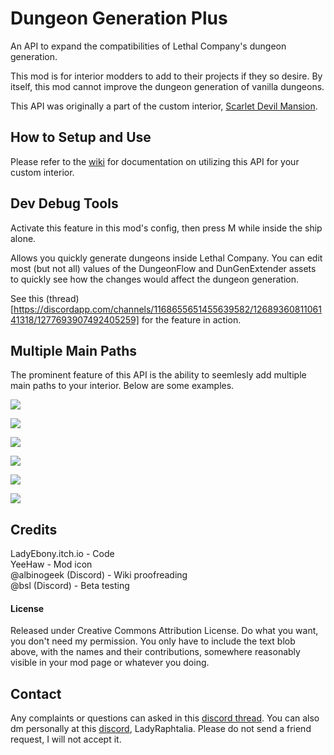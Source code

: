 # Dungeon Generation Plus

An API to expand the compatibilities of Lethal Company's dungeon generation.

This mod is for interior modders to add to their projects if they so desire. By itself, this mod cannot improve the dungeon generation of vanilla dungeons.

This API was originally a part of the custom interior, [Scarlet Devil Mansion](https://thunderstore.io/c/lethal-company/p/Alice/ScarletDevilMansion/).

## How to Setup and Use
Please refer to the [wiki](https://git.touhou.dev/Raphtalia/DungeonGenerationPlus_LethalCompany_Mod/wiki) for documentation on utilizing this API for your custom interior.

## Dev Debug Tools

Activate this feature in this mod's config, then press M while inside the ship alone.

Allows you quickly generate dungeons inside Lethal Company. You can edit most (but not all) values of the DungeonFlow and DunGenExtender assets to quickly see how the changes would affect the dungeon generation.

See this (thread)[https://discordapp.com/channels/1168655651455639582/1268936081106141318/1277693907492405259] for the feature in action.

## Multiple Main Paths

The prominent feature of this API is the ability to seemlesly add multiple main paths to your interior. Below are some examples.

![](https://i.imgur.com/XvygIZx.png)

![](https://i.imgur.com/GKZVqOa.png)

![](https://i.imgur.com/nN5Zz5e.png)

![](https://i.imgur.com/ogrUKAI.png)

![](https://i.imgur.com/IRjMb9V.png)

![](https://i.imgur.com/URTcLNF.png)

## Credits

LadyEbony.itch.io - Code\
YeeHaw - Mod icon\
@albinogeek (Discord) - Wiki proofreading\
@bsl (Discord) - Beta testing

#### License

Released under Creative Commons Attribution License. Do what you want, you don't need my permission. You only have to include the text blob above, with the names and their contributions, somewhere reasonably visible in your mod page or whatever you doing.

## Contact

Any complaints or questions can asked in this [discord thread](https://discord.com/channels/1168655651455639582/1268936081106141318). You can also dm personally at this [discord](https://discord.gg/M7aZKP9Qvc), LadyRaphtalia. Please do not send a friend request, I will not accept it.

